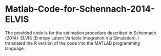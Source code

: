 # Matlab-Code-for-Schennach-2014-ELVIS
The provided code is for the estimation procedure described in Schennach (2014): ELVIS (Entropy Latent Variable Integration Via Simulation). I translated the R version of the code into the MATLAB programming language.
